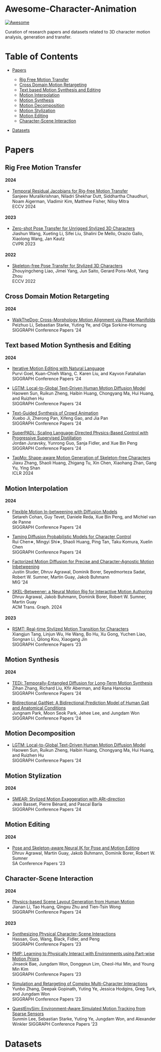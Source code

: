 # Awesome-Character-Animation
[![Awesome](https://awesome.re/badge.svg)](https://awesome.re)

Curation of research papers and datasets related to 3D character motion analysis, generation and transfer.

Table of Contents
=================

- [Papers](#papers)
	- [Rig Free Motion Transfer](#rig-free-motion-transfer)
	- [Cross Domain Motion Retargeting](#cross-domain-motion-retargeting)
   	- [Text based Motion Synthesis and Editing](#text-based-motion-synthesis-and-editing)
   	- [Motion Interpolation](#motion-interpolation)
   	- [Motion Synthesis](#motion-synthesis)
   	- [Motion Decomposition](#motion-decomposition)
   	- [Motion Stylization](#motion-stylization)
   	- [Motion Editing](#motion-editing)
   	- [Character-Scene Interaction](#character-scene-interaction)
   	  
   	
- [Datasets](#datasets)


# Papers

## Rig Free Motion Transfer
#### 2024
- [Temporal Residual Jacobians for Rig-free Motion Transfer](https://temporaljacobians.github.io/) \
  Sanjeev Muralikrishnan, Niladri Shekhar Dutt, Siddhartha Chaudhuri, Noam Aigerman, Vladimir Kim, Matthew Fisher, Niloy Mitra \
  ECCV 2024
  
#### 2023		
- [Zero-shot Pose Transfer for Unrigged Stylized 3D Characters](https://jiashunwang.github.io/ZPT/)\
  Jiashun Wang,  Xueting Li,  Sifei Liu,  Shalini De Mello,  Orazio Gallo,  Xiaolong Wang,  Jan Kautz \
  CVPR 2023

#### 2022
- [Skeleton-free Pose Transfer for Stylized 3D Characters](https://zycliao.com/sfpt/) \
  Zhouyingcheng Liao,  Jimei Yang,  Jun Saito,  Gerard Pons-Moll,  Yang Zhou \
  ECCV 2022

## Cross Domain Motion Retargeting 
#### 2024
- [WalkTheDog: Cross-Morphology Motion Alignment via Phase Manifolds](https://dl.acm.org/doi/pdf/10.1145/3641519.3657508) \
  Peizhuo Li, Sebastian Starke, Yuting Ye, and Olga Sorkine-Hornung \
  SIGGRAPH Conference Papers ’24


## Text based Motion Synthesis and Editing
#### 2024
- [Iterative Motion Editing with Natural Language](https://dl.acm.org/doi/pdf/10.1145/3641519.3657447) \
   Purvi Goel, Kuan-Chieh Wang, C. Karen Liu, and Kayvon Fatahalian \
   SIGGRAPH Conference Papers ’24
  
- [LGTM: Local-to-Global Text-Driven Human Motion Diffusion Model](https://dl.acm.org/doi/pdf/10.1145/3641519.3657422) \
  Haowen Sun, Ruikun Zheng, Haibin Huang, Chongyang Ma, Hui Huang, and Ruizhen Hu \
  SIGGRAPH Conference Papers ’24

- [Text-Guided Synthesis of Crowd Animation](https://dl.acm.org/doi/pdf/10.1145/3641519.3657516) \
  Xuebo Ji, Zherong Pan, Xifeng Gao, and Jia Pan \
  SIGGRAPH Conference Papers ’24

- [SuperPADL: Scaling Language-Directed Physics-Based Control with Progressive Supervised Distillation](https://dl.acm.org/doi/pdf/10.1145/3641519.3657492) \
  Jordan Juravsky, Yunrong Guo, Sanja Fidler, and Xue Bin Peng \
  SIGGRAPH Conference Papers ’24

- [TapMo: Shape-aware Motion Generation of Skeleton-free Characters](https://arxiv.org/pdf/2310.12678) \
  Jiaxu Zhang, Shaoli Huang, Zhigang Tu, Xin Chen, Xiaohang Zhan, Gang Yu, Ying Shan \
  ICLR 2024


## Motion Interpolation
#### 2024
- [Flexible Motion In-betweening with Diffusion Models](https://dl.acm.org/doi/pdf/10.1145/3641519.3657414) \
   Setareh Cohan, Guy Tevet, Daniele Reda, Xue Bin Peng, and Michiel van de Panne \
   SIGGRAPH Conference Papers ’24
  
- [Taming Diffusion Probabilistic Models for Character Control](https://dl.acm.org/doi/pdf/10.1145/3641519.3657440) \
  Rui Chen∗, Mingyi Shi∗, Shaoli Huang, Ping Tan, Taku Komura, Xuelin Chen \
  SIGGRAPH Conference Papers ’24

- [Factorized Motion Diffusion for Precise and Character-Agnostic Motion Inbetweening](https://assets.studios.disneyresearch.com/app/uploads/2024/10/Factorized-Motion-Diffusion-for-Precise-and-Character-Agnostic-Motion-Inbetweening-Paper.pdf) \
  Justin Studer, Dhruv Agrawal, Dominik Borer, Seyedmorteza Sadat, Robert W. Sumner, Martin Guay, Jakob Buhmann \
  MIG ’24

- [SKEL-Betweener: a Neural Motion Rig for Interactive Motion Authoring](https://assets.studios.disneyresearch.com/app/uploads/2024/10/Skel-inbetweening-for-Intuitive-Neural-Motion-Authoring-paper.pdf) \
  Dhruv Agrawal, Jakob Buhmann, Dominik Borer, Robert W. Sumner, Martin Guay \
  ACM Trans. Graph. 2024

#### 2023
- [RSMT: Real-time Stylized Motion Transition for Characters](https://dl.acm.org/doi/pdf/10.1145/3588432.3591514) \
  Xiangjun Tang, Linjun Wu, He Wang, Bo Hu, Xu Gong, Yuchen Liao, Songnan Li, Qilong Kou, Xiaogang Jin \
  SIGGRAPH Conference Papers ’23

## Motion Synthesis
#### 2024
- [TEDi: Temporally-Entangled Diffusion for Long-Term Motion Synthesis](https://dl.acm.org/doi/pdf/10.1145/3641519.3657515) \
  Zihan Zhang, Richard Liu, Kfir Aberman, and Rana Hanocka \
  SIGGRAPH Conference Papers ’24

- [Bidirectional GaitNet: A Bidirectional Prediction Model of Human Gait and Anatomical Conditions](https://dl.acm.org/doi/pdf/10.1145/3588432.3591492) \
  Jungnam Park, Moon Seok Park, Jehee Lee, and Jungdam Won \
  SIGGRAPH Conference Papers ’24
   


## Motion Decomposition
- [LGTM: Local-to-Global Text-Driven Human Motion Diffusion Model](https://dl.acm.org/doi/pdf/10.1145/3641519.3657422) \
  Haowen Sun, Ruikun Zheng, Haibin Huang, Chongyang Ma, Hui Huang, and Ruizhen Hu \
  SIGGRAPH Conference Papers ’24


## Motion Stylization
#### 2024
- [SMEAR: Stylized Motion Exaggeration with ARt-direction](https://dl.acm.org/doi/pdf/10.1145/3641519.3657457) \
  Jean Basset, Pierre Bénard, and Pascal Barla \
  SIGGRAPH Conference Papers ’24

## Motion Editing
#### 2024
- [Pose and Skeleton-aware Neural IK for Pose and Motion Editing](https://assets.studios.disneyresearch.com/app/uploads/2023/11/Pose-and-Skeleton-aware-Neural-IK-for-Pose-and-Motion-Editing-Paper.pdf) \
  Dhruv Agrawal, Martin Guay, Jakob Buhmann, Dominik Borer, Robert W. Sumner \
  SA Conference Papers ’23

  
## Character-Scene Interaction
#### 2024
- [Physics-based Scene Layout Generation from Human Motion](https://dl.acm.org/doi/pdf/10.1145/3641519.3657517) \
   Jianan Li, Tao Huang, Qingxu Zhu and Tien-Tsin Wong \
   SIGGRAPH Conference Papers ’24

#### 2023
- [Synthesizing Physical Character-Scene Interactions](https://dl.acm.org/doi/pdf/10.1145/3588432.3591525) \
  Hassan, Guo, Wang, Black, Fidler, and Peng \
   SIGGRAPH Conference Papers ’23

- [PMP: Learning to Physically Interact with Environments using Part-wise Motion Priors](https://dl.acm.org/doi/pdf/10.1145/3588432.3591487) \
  Jinseok Bae, Jungdam Won, Donggeun Lim, Cheol-Hui Min, and Young Min Kim \
  SIGGRAPH Conference Papers ’23

- [Simulation and Retargeting of Complex Multi-Character Interactions](https://dl.acm.org/doi/pdf/10.1145/3588432.3591491) \
  Yunbo Zhang, Deepak Gopinath, Yuting Ye, Jessica Hodgins, Greg Turk, and Jungdam Won \
  SIGGRAPH Conference Papers ’23

- [QuestEnvSim: Environment-Aware Simulated Motion Tracking from Sparse Sensors](https://dl.acm.org/doi/pdf/10.1145/3588432.3591504) \
  Sunmin Lee, Sebastian Starke, Yuting Ye, Jungdam Won, and Alexander Winkler
  SIGGRAPH Conference Papers ’23
  
  

  
# Datasets
